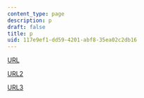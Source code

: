 ```yaml
---
content_type: page
description: p
draft: false
title: p
uid: 117e9ef1-dd59-4201-abf8-35ea02c2db16
---
```

[URL](https://commons.wikimedia.org/wiki/File:Saint_Joseph_charpentier_\(La_Tour\).jpg)

[URL2](https://commons.m.wikimedia.org/wiki/File:Louis_Robert_as_a_child_\(1843\)_Jean-Baptiste-Camille_Corot_\(Louvre\).jpg)

[URL3](https://commons.wikimedia.org/wiki/File:A_Martyr_or_The_Violette_Merchant_\(c._1885_-_Fernand_Pelez\).jp)